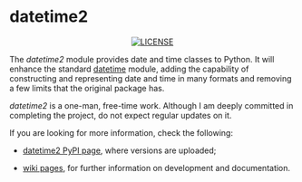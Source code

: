 datetime2
=========

<p align="center">
    <a href="https://opensource.org/licenses/BSD-3-Clause">
        <img src="https://img.shields.io/badge/License-BSD-green.svg" alt="LICENSE">
    </a>
</p>

The *datetime2* module provides date and time classes to Python. It will enhance the 
standard [datetime](http://docs.python.org/py3k/library/datetime.html) module, 
adding the capability of constructing and representing date and time in many formats
and removing a few limits that the original package has.

*datetime2* is a one-man, free-time work. Although
I am deeply committed in completing the project, do not expect regular updates on it.

If you are looking for more information, check the following:

* [datetime2 PyPI page](http://pypi.python.org/pypi/datetime2), where versions are 
  uploaded;

* [wiki pages](https://github.com/fricciardi/datetime2/wiki), for further
  information on development and documentation.